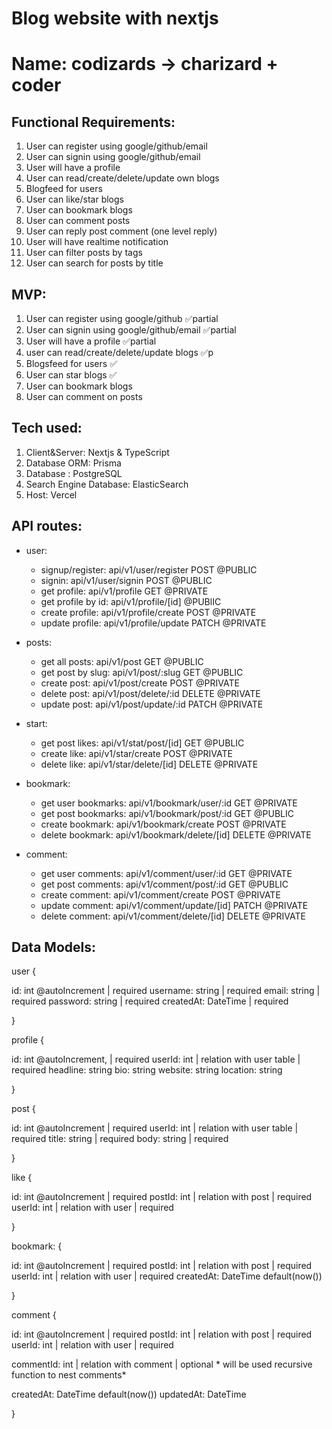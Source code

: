 # Blog website with nextjs

# Name: codizards -> charizard + coder

## Functional Requirements:

1. User can register using google/github/email
2. User can signin using google/github/email
3. User will have a profile
4. User can read/create/delete/update own blogs
5. Blogfeed for users
6. User can like/star blogs
7. User can bookmark blogs
8. User can comment posts
9. User can reply post comment (one level reply)
10. User will have realtime notification
11. User can filter posts by tags
12. User can search for posts by title

## MVP:

1. User can register using google/github ✅partial
2. User can signin using google/github/email ✅partial
3. User will have a profile ✅partial
4. user can read/create/delete/update blogs ✅p
5. Blogsfeed for users ✅
6. User can star blogs ✅
7. User can bookmark blogs
8. User can comment on posts

## Tech used:

1. Client&Server: Nextjs & TypeScript
2. Database ORM: Prisma
3. Database : PostgreSQL
4. Search Engine Database: ElasticSearch
5. Host: Vercel

## API routes:

- user:

  - signup/register: api/v1/user/register POST @PUBLIC
  - signin: api/v1/user/signin POST @PUBLIC
  - get profile: api/v1/profile GET @PRIVATE
  - get profile by id: api/v1/profile/[id] @PUBlIC
  - create profile: api/v1/profile/create POST @PRIVATE
  - update profile: api/v1/profile/update PATCH @PRIVATE

- posts:

  - get all posts: api/v1/post GET @PUBLIC
  - get post by slug: api/v1/post/:slug GET @PUBLIC
  - create post: api/v1/post/create POST @PRIVATE
  - delete post: api/v1/post/delete/:id DELETE @PRIVATE
  - update post: api/v1/post/update/:id PATCH @PRIVATE

- start:

  - get post likes: api/v1/stat/post/[id] GET @PUBLIC
  - create like: api/v1/star/create POST @PRIVATE
  - delete like: api/v1/star/delete/[id] DELETE @PRIVATE

- bookmark:

  - get user bookmarks: api/v1/bookmark/user/:id GET @PRIVATE
  - get post bookmarks: api/v1/bookmark/post/:id GET @PUBLIC
  - create bookmark: api/v1/bookmark/create POST @PRIVATE
  - delete bookmark: api/v1/bookmark/delete/[id] DELETE @PRIVATE

- comment:

  - get user comments: api/v1/comment/user/:id GET @PRIVATE
  - get post comments: api/v1/comment/post/:id GET @PUBLIC
  - create comment: api/v1/comment/create POST @PRIVATE
  - update comment: api/v1/comment/update/[id] PATCH @PRIVATE
  - delete comment: api/v1/comment/delete/[id] DELETE @PRIVATE

## Data Models:

user {

id: int @autoIncrement | required
username: string | required
email: string | required
password: string | required
createdAt: DateTime | required

}

profile {

id: int @autoIncrement, | required
userId: int | relation with user table | required
headline: string
bio: string
website: string
location: string

}

post {

id: int @autoIncrement | required
userId: int | relation with user table | required
title: string | required
body: string | required

}

like {

id: int @autoIncrement | required
postId: int | relation with post | required
userId: int | relation with user | required

}

bookmark: {

id: int @autoIncrement | required
postId: int | relation with post | required
userId: int | relation with user | required
createdAt: DateTime default(now())

}

comment {

id: int @autoIncrement | required
postId: int | relation with post | required
userId: int | relation with user | required

commentId: int | relation with comment | optional \* will be used recursive function to nest comments\*

createdAt: DateTime default(now())
updatedAt: DateTime

}
